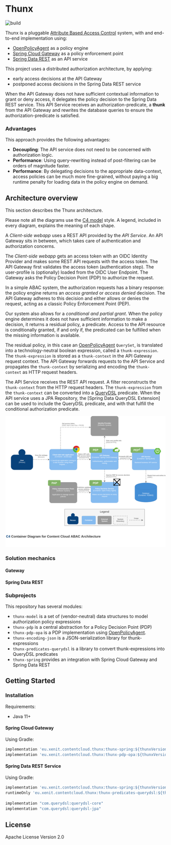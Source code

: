 # Thunx  
![build](https://github.com/xenit-eu/thunx/workflows/build/badge.svg?branch=main)

Thunx is a pluggable [Attribute Based Access Control] system, with and end-to-end implementation
using:
* [OpenPolicyAgent] as a policy engine
* [Spring Cloud Gateway] as a policy enforcement point 
* [Spring Data REST] as an API service

This project uses a distributed authorization architecture, by applying:
* early access decisions at the API Gateway 
* postponed access decisions in the Spring Data REST service

When the API Gateway does not have sufficient contextual information to grant or deny access,
it delegates the policy decision to the Spring Data REST service. This API Service receives an
authorization-predicate, a __thunk__ from the API Gateway and rewrites the database queries to
ensure the authorization-predicate is satisfied.

### Advantages

This approach provides the following advantages:

* **Decoupling**: The API service does not need to be concerned with authorization logic.
* **Performance**: Using query-rewriting instead of post-filtering can be orders of magnitude faster.
* **Performance**: By delegating decisions to the appropriate data-context, access policies can be much more
  fine-grained, without paying a big runtime penalty for loading data in the policy engine on demand.

[Attribute Based Access Control]: https://en.wikipedia.org/wiki/Attribute-based_access_control
[OpenPolicyAgent]: https://www.openpolicyagent.org/
[Spring Cloud Gateway]: https://spring.io/projects/spring-cloud-gateway
[Spring Data REST]: https://spring.io/projects/spring-data-rest
[QueryDSL]: http://www.querydsl.com/

## Architecture overview

This section describes the Thunx architecture.

Please note all the diagrams use the [C4 model] style. A legend, included in every diagram, explains the meaning
of each shape.

A _Client-side webapp_ uses a REST API provided by the _API Service_. An API Gateway sits in between,
which takes care of authentication and authorization concerns.

The _Client-side webapp_ gets an access token with an OIDC Identity Provider and makes some REST API requests with the
access token. The API Gateway first validates the access token (authentication step). The user-profile is (optionally) 
loaded from the OIDC User Endpoint. The Gateway asks the Policy Decision Point (PDP) to authorize the request.

In a simple ABAC system, the authorization requests has a binary response: the policy engine returns an
_access granted_ or _access denied_ decision. The API Gateway adheres to this decision and either allows or denies
the request, acting as a classic Policy Enforcement Point (PEP).

Our system also allows for a _conditional and partial grant_. When the policy engine determines it does not have
sufficient information to make a decision, it returns a residual policy, a predicate. Access to the API resource 
is conditionally granted, if and only if, the predicated can be fulfilled when the missing information is available.

The residual policy, in this case an [OpenPolicyAgent] `QuerySet`, is translated into a technology-neutral boolean
expression, called a `thunk-expression`. The `thunk-expression` is stored as a `thunk-context` in the API Gateway
request context. The API Gateway forwards requests to the API Service and propagates the `thunk-context` by
serializing and encoding the `thunk-context` as HTTP request headers.

The API Service receives the REST API request. A filter reconstructs the `thunk-context` from the HTTP request headers.
The `thunk-expression` from the `thunk-context` can be converted into a [QueryDSL] predicate. When the API service
uses a JPA Repository, the [Spring Data QueryDSL Extension] can be used to include the QueryDSL predicate, and with
that fulfill the conditional authorization predicate.

![overview](./resources/diagrams/container-diagram-overview.png)

[C4 model]: https://c4model.com/
[QueryDSL support in Spring Data]: https://docs.spring.io/spring-data/jpa/docs/current/reference/html/#core.extensions.querydsl]

### Solution mechanics

#### Gateway
#### Spring Data REST

### Subprojects

This repository has several modules:

* `thunx-model` is a set of (vendor-neutral) data structures to model authorization policy expressions
* `thunx-pdp` is a central abstraction for a Policy Decision Point (PDP)
* `thunx-pdp-opa` is a PDP implementation using [OpenPolicyAgent](https://www.openpolicyagent.org/).
* `thunx-encoding-json` is a JSON-serialization library for thunk-expressions
* `thunx-predicates-querydsl` is a library to convert thunk-expressions into QueryDSL predicates
* `thunx-spring` provides an integration with Spring Cloud Gateway and Spring Data REST

## Getting Started

### Installation

Requirements:
* Java 11+

#### Spring Cloud Gateway
Using Gradle:

```groovy
implementation 'eu.xenit.contentcloud.thunx:thunx-spring:${thunxVersion}'
implementation 'eu.xenit.contentcloud.thunx:thunx-pdp-opa:${thunxVersion}'
```

#### Spring Data REST Service

Using Gradle:

```groovy
implementation 'eu.xenit.contentcloud.thunx:thunx-spring:${thunxVersion}'
runtimeOnly 'eu.xenit.contentcloud.thunx:thunx-predicates-querydsl:${thunxVersion}'

implementation "com.querydsl:querydsl-core"
implementation "com.querydsl:querydsl-jpa"
```


## License

Apache License Version 2.0
